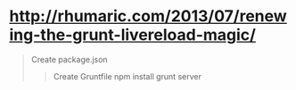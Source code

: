 # http://rhumaric.com/2013/07/renewing-the-grunt-livereload-magic/
> Create package.json
>> Create Gruntfile
npm install
>> grunt server
